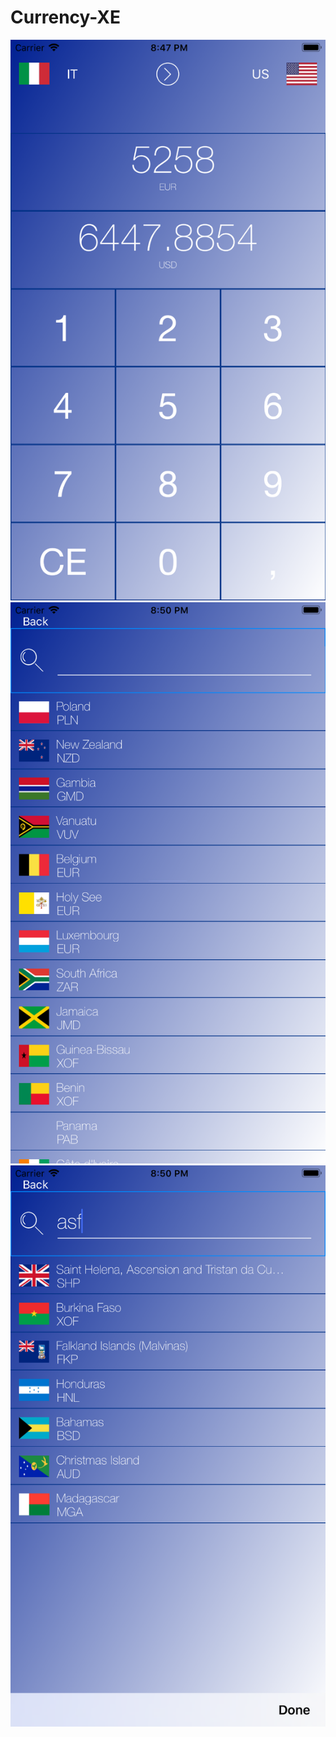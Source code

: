 # Currency-XE


<img src="https://raw.githubusercontent.com/aserdah/Currency-XE/master/CurrencyXE/Resources/1.png">
                                                                                                 
                                                                                                
<img src="https://raw.githubusercontent.com/aserdah/Currency-XE/master/CurrencyXE/Resources/2.png">
<img src="https://raw.githubusercontent.com/aserdah/Currency-XE/master/CurrencyXE/Resources/3.png">


